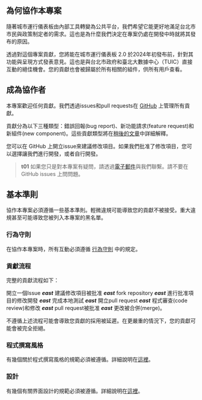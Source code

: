 ## 為何協作本專案
隨著城市運行儀表板由內部工具轉變為公共平台，我們希望它能更好地滿足台北市市民與政策制定者的需求。這也是為什麼我們決定在專案仍處在開發中時就將其發布的原因。

透過對這個專案貢獻，您將能在城市運行儀表板 2.0 於2024年初發布前，針對其功能與呈現方式發表意見。這也是與台北市政府和臺北大數據中心（TUIC）直接互動的絕佳機會。您的貢獻也會被歸屬於所有相關的組件，供所有用戶查看。

## 成為協作者
本專案歡迎任何貢獻。我們透過issues和pull requests在 [GitHub](https://github.com/tpe-doit/Taipei-City-Dashboard-FE) 上管理所有貢獻。

貢獻分為以下三種類型：錯誤回報(bug report)、新功能請求(feature request)和新組件(new component)。這些貢獻類型將在[稍後的文章](/front-end/open-an-issue)中詳細解釋。

您可以在 GitHub 上開立issue來建議修改項目。如果我們批准了修改項目，您可以選擇讓我們進行開發，或者自行開發。

>**t01**
>如果您只是對本專案有疑問，請透過[電子郵件](/front-end/introduction#contact-us)與我們聯繫。請不要在 GitHub issues 上問問題。

## 基本準則
協作本專案必須遵循一些基本準則。輕微違規可能導致您的貢獻不被接受。重大違規甚至可能導致您被列入本專案的黑名單。

### 行為守則
在協作本專案時，所有互動必須遵循 [行為守則](https://github.com/tpe-doit/Taipei-City-Dashboard-FE/blob/main/contribution/CODE_OF_CONDUCT.md) 中的規定。

### 貢獻流程
完整的貢獻流程如下：

開立一個Issue ***east*** 建議修改項目被批准 ***east*** fork repository ***east*** 進行批准項目的修改開發 ***east*** 完成本地測試 ***east*** 開立pull request ***east*** 程式審查(code review)和修改 ***east*** pull request被批准 ***east*** 更改被合併(merge)。

不遵循上述流程可能會導致您貢獻的採用被延遲。在更嚴重的情況下，您的貢獻可能會被完全拒絕。

### 程式撰寫風格
有幾個關於程式撰寫風格的規範必須被遵循。詳細說明在[這裡](/front-end/code-style)。

### 設計
有幾個有關界面設計的規範必須被遵循。詳細說明在[這裡](/front-end/design-guide)。
